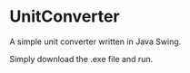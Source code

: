 # UnitConverter
A simple unit converter written in Java Swing.

Simply download the .exe file and run.
